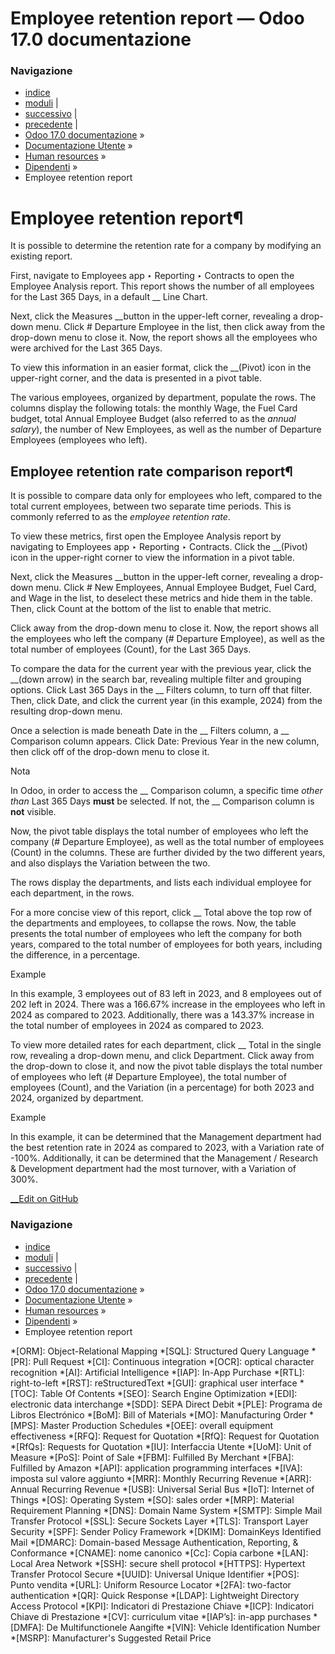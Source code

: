 # Employee retention report — Odoo 17.0 documentazione

### Navigazione

  * [indice](../../../genindex.html "Indice generale")
  * [moduli](../../../py-modindex.html "Indice del modulo Python") |
  * [successivo](../appraisals.html "Valutazioni") |
  * [precedente](offboarding.html "Procedura di uscita") |
  * [Odoo 17.0 documentazione](../../../index-2.html) »
  * [Documentazione Utente](../../../applications.html) »
  * [Human resources](../../hr.html) »
  * [Dipendenti](../employees.html) »
  * Employee retention report



# Employee retention report¶

It is possible to determine the retention rate for a company by modifying an existing report.

First, navigate to Employees app ‣ Reporting ‣ Contracts to open the Employee Analysis report. This report shows the number of all employees for the Last 365 Days, in a default __ Line Chart.

Next, click the Measures __button in the upper-left corner, revealing a drop-down menu. Click # Departure Employee in the list, then click away from the drop-down menu to close it. Now, the report shows all the employees who were archived for the Last 365 Days.

To view this information in an easier format, click the __(Pivot) icon in the upper-right corner, and the data is presented in a pivot table.

The various employees, organized by department, populate the rows. The columns display the following totals: the monthly Wage, the Fuel Card budget, total Annual Employee Budget (also referred to as the _annual salary_), the number of New Employees, as well as the number of Departure Employees (employees who left).

## Employee retention rate comparison report¶

It is possible to compare data only for employees who left, compared to the total current employees, between two separate time periods. This is commonly referred to as the _employee retention rate_.

To view these metrics, first open the Employee Analysis report by navigating to Employees app ‣ Reporting ‣ Contracts. Click the __(Pivot) icon in the upper-right corner to view the information in a pivot table.

Next, click the Measures __button in the upper-left corner, revealing a drop-down menu. Click # New Employees, Annual Employee Budget, Fuel Card, and Wage in the list, to deselect these metrics and hide them in the table. Then, click Count at the bottom of the list to enable that metric.

Click away from the drop-down menu to close it. Now, the report shows all the employees who left the company (# Departure Employee), as well as the total number of employees (Count), for the Last 365 Days.

To compare the data for the current year with the previous year, click the __(down arrow) in the search bar, revealing multiple filter and grouping options. Click Last 365 Days in the __ Filters column, to turn off that filter. Then, click Date, and click the current year (in this example, 2024) from the resulting drop-down menu.

Once a selection is made beneath Date in the __ Filters column, a __ Comparison column appears. Click Date: Previous Year in the new column, then click off of the drop-down menu to close it.

Nota

In Odoo, in order to access the __ Comparison column, a specific time _other than_ Last 365 Days **must** be selected. If not, the __ Comparison column is **not** visible.

Now, the pivot table displays the total number of employees who left the company (# Departure Employee), as well as the total number of employees (Count) in the columns. These are further divided by the two different years, and also displays the Variation between the two.

The rows display the departments, and lists each individual employee for each department, in the rows.

For a more concise view of this report, click __ Total above the top row of the departments and employees, to collapse the rows. Now, the table presents the total number of employees who left the company for both years, compared to the total number of employees for both years, including the difference, in a percentage.

Example

In this example, 3 employees out of 83 left in 2023, and 8 employees out of 202 left in 2024. There was a 166.67% increase in the employees who left in 2024 as compared to 2023. Additionally, there was a 143.37% increase in the total number of employees in 2024 as compared to 2023.

To view more detailed rates for each department, click __ Total in the single row, revealing a drop-down menu, and click Department. Click away from the drop-down to close it, and now the pivot table displays the total number of employees who left (# Departure Employee), the total number of employees (Count), and the Variation (in a percentage) for both 2023 and 2024, organized by department.

Example

In this example, it can be determined that the Management department had the best retention rate in 2024 as compared to 2023, with a Variation rate of -100%. Additionally, it can be determined that the Management / Research & Development department had the most turnover, with a Variation of 300%.

[ __Edit on GitHub](https://github.com/odoo/documentation/edit/17.0/content/applications/hr/employees/retention_report.rst)

### Navigazione

  * [indice](../../../genindex.html "Indice generale")
  * [moduli](../../../py-modindex.html "Indice del modulo Python") |
  * [successivo](../appraisals.html "Valutazioni") |
  * [precedente](offboarding.html "Procedura di uscita") |
  * [Odoo 17.0 documentazione](../../../index-2.html) »
  * [Documentazione Utente](../../../applications.html) »
  * [Human resources](../../hr.html) »
  * [Dipendenti](../employees.html) »
  * Employee retention report


  *[ORM]: Object-Relational Mapping
  *[SQL]: Structured Query Language
  *[PR]: Pull Request
  *[CI]: Continuous integration
  *[OCR]: optical character recognition
  *[AI]: Artificial Intelligence
  *[IAP]: In-App Purchase
  *[RTL]: right-to-left
  *[RST]: reStructuredText
  *[GUI]: graphical user interface
  *[TOC]: Table Of Contents
  *[SEO]: Search Engine Optimization
  *[EDI]: electronic data interchange
  *[SDD]: SEPA Direct Debit
  *[PLE]: Programa de Libros Electrónico
  *[BoM]: Bill of Materials
  *[MO]: Manufacturing Order
  *[MPS]: Master Production Schedules
  *[OEE]: overall equipment effectiveness
  *[RFQ]: Request for Quotation
  *[RfQ]: Request for Quotation
  *[RfQs]: Requests for Quotation
  *[IU]: Interfaccia Utente
  *[UoM]: Unit of Measure
  *[PoS]: Point of Sale
  *[FBM]: Fulfilled By Merchant
  *[FBA]: Fulfilled by Amazon
  *[API]: application programming interfaces
  *[IVA]: imposta sul valore aggiunto
  *[MRR]: Monthly Recurring Revenue
  *[ARR]: Annual Recurring Revenue
  *[USB]: Universal Serial Bus
  *[IoT]: Internet of Things
  *[OS]: Operating System
  *[SO]: sales order
  *[MRP]: Material Requirement Planning
  *[DNS]: Domain Name System
  *[SMTP]: Simple Mail Transfer Protocol
  *[SSL]: Secure Sockets Layer
  *[TLS]: Transport Layer Security
  *[SPF]: Sender Policy Framework
  *[DKIM]: DomainKeys Identified Mail
  *[DMARC]: Domain-based Message Authentication, Reporting, & Conformance
  *[CNAME]: nome canonico
  *[Cc]: Copia carbone
  *[LAN]: Local Area Network
  *[SSH]: secure shell protocol
  *[HTTPS]: Hypertext Transfer Protocol Secure
  *[UUID]: Universal Unique Identifier
  *[POS]: Punto vendita
  *[URL]: Uniform Resource Locator
  *[2FA]: two-factor authentication
  *[QR]: Quick Response
  *[LDAP]: Lightweight Directory Access Protocol
  *[KPI]: Indicatori di Prestazione Chiave
  *[ICP]: Indicatori Chiave di Prestazione
  *[CV]: curriculum vitae
  *[IAP’s]: in-app purchases
  *[DMFA]: De Multifunctionele Aangifte
  *[VIN]: Vehicle Identification Number
  *[MSRP]: Manufacturer's Suggested Retail Price